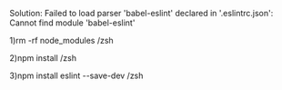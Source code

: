 Solution: Failed to load parser 'babel-eslint' declared in '.eslintrc.json': Cannot find module 'babel-eslint' 

1)rm -rf node_modules /zsh

2)npm install /zsh

3)npm install eslint --save-dev /zsh
